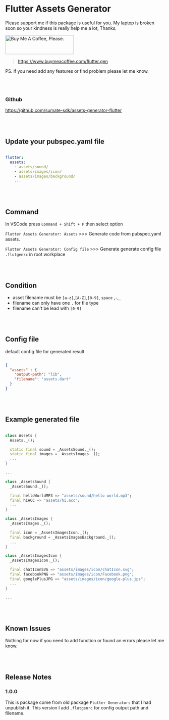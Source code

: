 # Flutter Assets Generator

Please support me if this package is useful for you. My laptop is broken soon so your kindness is really help me a lot, Thanks.

<a href="https://www.buymeacoffee.com/flutter.gen" target="_blank"><img src="https://cdn.buymeacoffee.com/buttons/v2/default-yellow.png" alt="Buy Me A Coffee, Please." style="height: 60px !important;width: 217px !important;" ></a>

> <https://www.buymeacoffee.com/flutter.gen>

PS. if you need add any features or find problem please let me know.

<br />
<br />

### Github
<https://github.com/sumate-sdk/assets-generator-flutter>

<br />
<br />

## Update your pubspec.yaml file

``` yaml

flutter:
  assets:
    - assets/sound/
    - assets/images/icon/
    - assets/images/background/
    ...

```

<br />
<br />

## Command

In VSCode press `Command + Shift + P` then select option

`Flutter Assets Generator: Assets` >>> Generate code from pubspec.yaml assets.

`Flutter Assets Generator: Config file` >>> Generate generate config file `.flutgenrc` in root workplace

<br />
<br />


## Condition

- asset filename must be `[a-z]`,`[A-Z]`,`[0-9]`, `space` ,`-`,`_`
- filename can only have one `.` for file type
- filename can't be lead with `[0-9]`

<br />
<br />

## Config file

default config file for generated result

``` json

{
  "assets" : {
    "output-path": "lib",
    "filename": "assets.dart"
  }
}

```

<br />
<br />

## Example generated file

``` dart

class Assets {
  Assets._();

  static final sound = _AssetsSound._();
  static final images = _AssetsImages._();
  ...
}

...

class _AssetsSound {
  _AssetsSound._();

  final helloWorldMP3 => "assets/sound/hello world.mp3";
  final hiACC => "assets/hi.acc";
  ...
}

class _AssetsImages {
  _AssetsImages._();

  final icon = _AssetsImagesIcon._();
  final background = _AssetsImagesBackground._();
  ...
}

class _AssetsImagesIcon {
  _AssetsImagesIcon._();

  final chatIconSVG => "assets/images/icon/chatIcon.svg";
  final facebookPNG => "assets/images/icon/Facebook.png";
  final googlePlusJPG => "assets/images/icon/google-plus.jps";
  ...
}

...

```

<br />
<br />

## Known Issues

Nothing for now if you need to add function or found an errors please let me know.

<br />
<br />

## Release Notes

### 1.0.0

This is package come from old package `Flutter Generators` that I had unpublish it.
This version I add `.flutgenrc` for config output path and filename.
